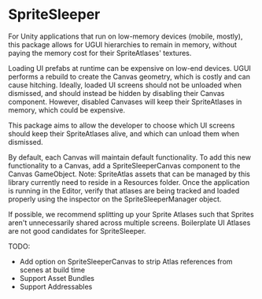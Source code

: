 # SpriteSleeper
For Unity applications that run on low-memory devices (mobile, mostly), this package allows for UGUI hierarchies to remain in memory, without paying the memory cost for their SpriteAtlases' textures.

Loading UI prefabs at runtime can be expensive on low-end devices. UGUI performs a rebuild to create the Canvas geometry, which is costly and can cause hitching. Ideally, loaded UI screens should not be unloaded when dismissed, and should instead be hidden by disabling their Canvas component. However, disabled Canvases will keep their SpriteAtlases in memory, which could be expensive.

This package aims to allow the developer to choose which UI screens should keep their SpriteAtlases alive, and which can unload them when dismissed.

By default, each Canvas will maintain default functionality. To add this new functionality to a Canvas, add a SpriteSleeperCanvas component to the Canvas GameObject. Note: SpriteAtlas assets that can be managed by this library currently need to reside in a Resources folder. Once the application is running in the Editor, verify that atlases are being tracked and loaded properly using the inspector on the SpriteSleeperManager object.

If possible, we recommend splitting up your Sprite Atlases such that Sprites aren't unnecessarily shared across multiple screens. Boilerplate UI Atlases are not good candidates for SpriteSleeper.

TODO:
- Add option on SpriteSleeperCanvas to strip Atlas references from scenes at build time
- Support Asset Bundles
- Support Addressables 